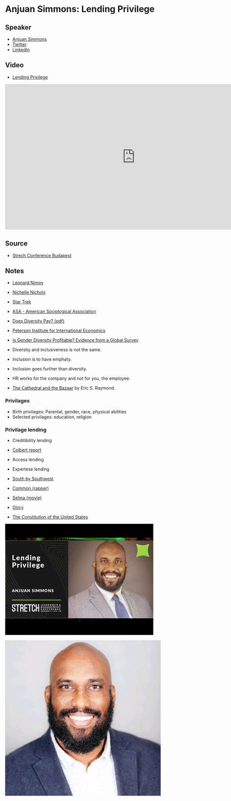# Anjuan Simmons: Lending Privilege

## Speaker

* [Anjuan Simmons](https://anjuansimmons.com/)
* [Twitter](https://twitter.com/anjuan)
* [LinkedIn](https://www.linkedin.com/in/anjuan/)

## Video

* <a href="https://www.youtube.com/watch?v=hyiMathkUrQ">Lending Privilege</a>

<iframe width="840" height="472" src="https://www.youtube.com/embed/hyiMathkUrQ"
frameborder="0"
allow="accelerometer; autoplay; encrypted-media; gyroscope; picture-in-picture"
allowfullscreen>
</iframe>

## Source

* [Strech Conference Budapest](http://www.stretchcon.com/2018/)


## Notes

* [Leonard Nimoy](https://en.wikipedia.org/wiki/Leonard_Nimoy)
* [Nichelle Nichols](https://en.wikipedia.org/wiki/Nichelle_Nichols)
* [Star Trek](https://startrek.com/)

* [ASA - American Sociological Association](https://www.asanet.org/)
* [Does Diversity Pay? (pdf)](https://www.asanet.org/sites/default/files/savvy/images/journals/docs/pdf/asr/Apr09ASRFeature.pdf)

* [Peterson Institute for International Economics](https://piie.com/)
* [Is Gender Diversity Profitable? Evidence from a Global Survey](https://piie.com/publications/working-papers/gender-diversity-profitable-evidence-global-survey)

* Diversity and inclusiveness is not the same.
* Inclusion is to have emphaty.
* Inclusion goes further than diversity.

* HR works for the company and not for you, the employee.

* [The Cathedral and the Bazaar](https://en.wikipedia.org/wiki/The_Cathedral_and_the_Bazaar) by Eric S. Raymond.


### Privilages

* Birth privilages: Parental, gender, race, physical abilities
* Selected privilages: education, religion

### Privilage lending

* Creditibility lending
* [Colbert report](http://www.cc.com/shows/the-colbert-report)

* Access lending
* Expertese lending
* [South by Southwest](https://sxsw.com/)


* [Common (rapper)](https://en.wikipedia.org/wiki/Common_(rapper))
* [Selma (movie)](https://en.wikipedia.org/wiki/Selma_(film))
* [Glory](https://www.youtube.com/watch?v=HUZOKvYcx_o)

* [The Constitution of the United States](https://www.archives.gov/founding-docs/constitution-transcript)


![](assets/img/l/lending-privilege.jpg)

![](assets/img/p/anjuan-simmons.jpg)
